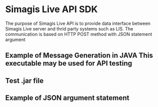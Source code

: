 Simagis Live API SDK 
=========================

The purpose of Simagis Live API is to provide data interface between Simagis Live server and thrid party systems such as LIS.
The communication is based on HTTP POST method with JSON statement argument

Example of Message Generation in JAVA
This executable may be used for API testing
---------
Test .jar file
-----------
Example of JSON argument statement
-----------

